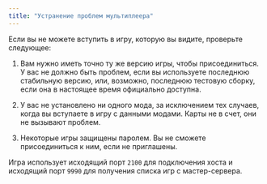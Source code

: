 ```yaml
---
title: "Устранение проблем мультиплеера"
---
```


Если вы не можете вступить в игру, которую вы видите, проверьте следующее:

1. Вам нужно иметь точно ту же версию игры, чтобы присоединиться. У вас не должно быть проблем, если вы используете последнюю стабильную версию, или, возможно, последнюю тестовую сборку, если она в настоящее время официально доступна.

2. У вас не установлено ни одного мода, за исключением тех случаев, когда вы вступаете в игру с данными модами. Карты не в счет, они не вызывают проблем.

3. Некоторые игры защищены паролем. Вы не сможете присоединиться к ним, если не приглашены.

Игра использует исходящий порт `2100` для подключения хоста и исходящий порт `9990` для получения списка игр с мастер-сервера.
